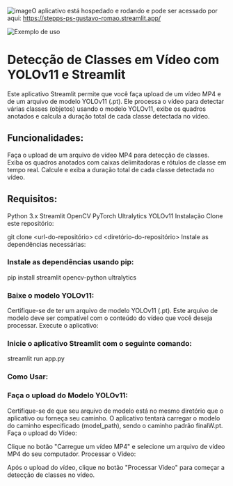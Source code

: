 ![image](https://github.com/user-attachments/assets/62a9c8c5-78a3-4a44-8dd7-fb136a4b7252)O aplicativo está hospedado e rodando e pode ser acessado por aqui:
https://stepps-ps-gustavo-romao.streamlit.app/

![Exemplo de uso](imagem.png)

# Detecção de Classes em Vídeo com YOLOv11 e Streamlit
Este aplicativo Streamlit permite que você faça upload de um vídeo MP4 e de um arquivo de modelo YOLOv11 (.pt). Ele processa o vídeo para detectar várias classes (objetos) usando o modelo YOLOv11, exibe os quadros anotados e calcula a duração total de cada classe detectada no vídeo.

## Funcionalidades:
Faça o upload de um arquivo de vídeo MP4 para detecção de classes.
Exiba os quadros anotados com caixas delimitadoras e rótulos de classe em tempo real.
Calcule e exiba a duração total de cada classe detectada no vídeo.


## Requisitos:
Python 3.x
Streamlit
OpenCV
PyTorch
Ultralytics YOLOv11
Instalação
Clone este repositório:


git clone <url-do-repositório>
cd <diretório-do-repositório>
Instale as dependências necessárias:

### Instale as dependências usando pip:
pip install streamlit opencv-python ultralytics

### Baixe o modelo YOLOv11:

Certifique-se de ter um arquivo de modelo YOLOv11 (.pt). Este arquivo de modelo deve ser compatível com o conteúdo do vídeo que você deseja processar.
Execute o aplicativo:

### Inicie o aplicativo Streamlit com o seguinte comando:

streamlit run app.py

### Como Usar:
### Faça o upload do Modelo YOLOv11:

Certifique-se de que seu arquivo de modelo está no mesmo diretório que o aplicativo ou forneça seu caminho.
O aplicativo tentará carregar o modelo do caminho especificado (model_path), sendo o caminho padrão finalW.pt.
Faça o upload do Vídeo:

Clique no botão "Carregue um vídeo MP4" e selecione um arquivo de vídeo MP4 do seu computador.
Processar o Vídeo:

Após o upload do vídeo, clique no botão "Processar Vídeo" para começar a detecção de classes no vídeo.
